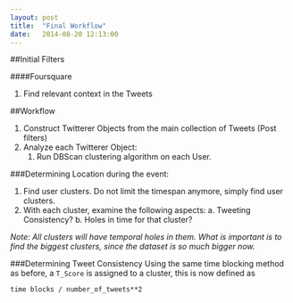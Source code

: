 ```yaml
---
layout: post
title:  "Final Workflow"
date:   2014-08-20 12:13:00
---
```




##Initial Filters

####Foursquare
 1. Find relevant context in the Tweets


##Workflow
 1. Construct Twitterer Objects from the main collection of Tweets (Post filters)
 2. Analyze each Twitterer Object:
 	1. Run DBScan clustering algorithm on each User.
 	
 	
 	


###Determining Location during the event:

1. Find user clusters.  Do not limit the timespan anymore, simply find user clusters.
2. With each cluster, examine the following aspects:
   a. Tweeting Consistency?
   b. Holes in time for that cluster?
   
_Note: All clusters will have temporal holes in them.  What is important is to find the biggest clusters, since the dataset is so much bigger now._



###Determining Tweet Consistency
Using the same time blocking method as before, a ```T_Score``` is assigned to a cluster, this is now defined as 

	time blocks / number_of_tweets**2
	
